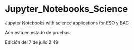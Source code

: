 # Jupyter_Notebooks_Science
Jupyter Notebooks with science applications for ESO y BAC


Aún está en estado de pruebas

Edición del 7 de julio 2:49
